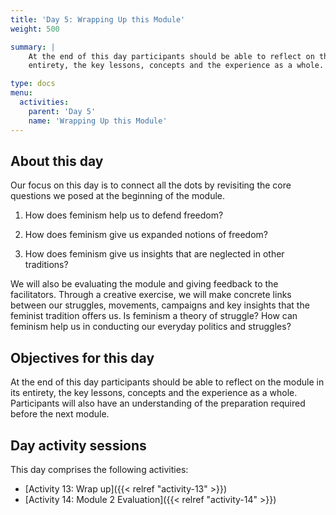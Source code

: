 ```yaml
---
title: 'Day 5: Wrapping Up this Module'
weight: 500

summary: |
    At the end of this day participants should be able to reflect on the module in its
    entirety, the key lessons, concepts and the experience as a whole.

type: docs
menu:
  activities:
    parent: 'Day 5'
    name: 'Wrapping Up this Module'
---
```


## About this day

Our focus on this day is to connect all the dots by revisiting the core questions we
posed at the beginning of the module.

1. How does feminism help us to defend freedom?

2. How does feminism give us expanded notions of freedom?

3. How does feminism give us insights that are neglected in other traditions?

We will also be evaluating the module and giving feedback to the facilitators.
Through a creative exercise, we will make concrete links between our struggles,
movements, campaigns and key insights that the feminist tradition offers us. Is
feminism a theory of struggle? How can feminism help us in conducting our everyday
politics and struggles?

## Objectives for this day

At the end of this day participants should be able to reflect on the module in its
entirety, the key lessons, concepts and the experience as a whole. Participants will
also have an understanding of the preparation required before the next module.

## Day activity sessions

This day comprises the following activities:

* [Activity 13: Wrap up]({{< relref "activity-13" >}})
* [Activity 14: Module 2 Evaluation]({{< relref "activity-14" >}})
